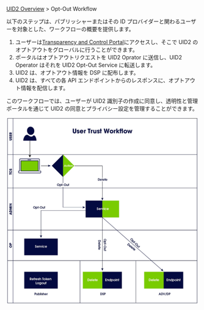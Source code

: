 [UID2 Overview](../README-ja.md) > Opt-Out Workflow

以下のステップは、パブリッシャーまたはその ID プロバイダーと関わるユーザーを対象とした、ワークフローの概要を提供します。

1. ユーザーは[Transparency and Control Portal](https://transparentadvertising.org)にアクセスし、そこで UID2 のオプトアウトをグローバルに行うことができます。
2. ポータルはオプトアウトリクエストを UID2 Oprator に送信し、UID2 Operator はそれを UID2 Opt-Out Service に転送します。
3. UID2 は、オプトアウト情報を DSP に配布します。
4. UID2 は、すべての各 API エンドポイントからのレスポンスに、オプトアウト情報を配信します。

このワークフローでは、ユーザーが UID2 識別子の作成に同意し、透明性と管理ポータルを通じて UID2 の同意とプライバシー設定を管理することができます。

![User Trust Workflow](images/user_trust_workflow.jpg)
